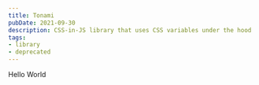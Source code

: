 ```yaml
---
title: Tonami
pubDate: 2021-09-30
description: CSS-in-JS library that uses CSS variables under the hood
tags: 
- library
- deprecated
---
```

Hello World